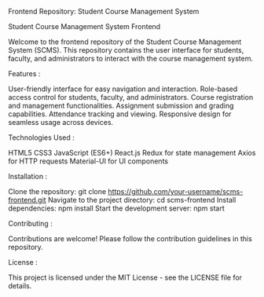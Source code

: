 
Frontend Repository: Student Course Management System

Student Course Management System Frontend

Welcome to the frontend repository of the Student Course Management System (SCMS). This repository contains the user interface for students, faculty, and administrators to interact with the course management system.

Features : 

User-friendly interface for easy navigation and interaction.
Role-based access control for students, faculty, and administrators.
Course registration and management functionalities.
Assignment submission and grading capabilities.
Attendance tracking and viewing.
Responsive design for seamless usage across devices.

Technologies Used : 

HTML5
CSS3
JavaScript (ES6+)
React.js
Redux for state management
Axios for HTTP requests
Material-UI for UI components

Installation : 

Clone the repository: git clone https://github.com/your-username/scms-frontend.git
Navigate to the project directory: cd scms-frontend
Install dependencies: npm install
Start the development server: npm start

Contributing : 

Contributions are welcome! Please follow the contribution guidelines in this repository.

License : 

This project is licensed under the MIT License - see the LICENSE file for details.

